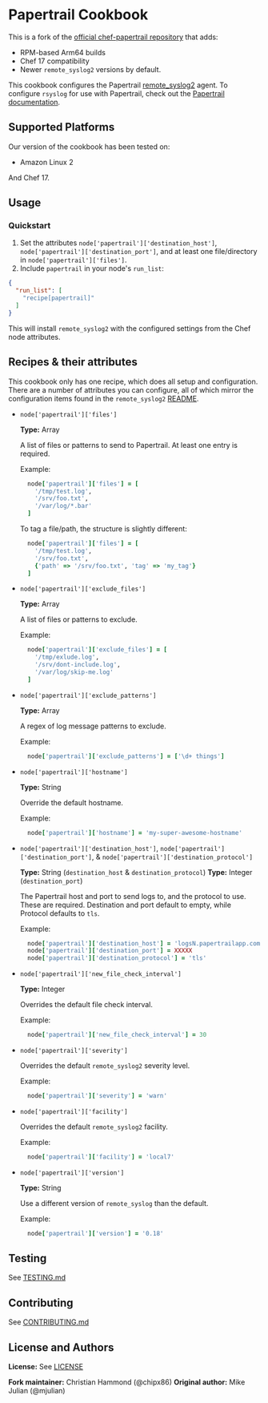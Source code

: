 # Papertrail Cookbook

This is a fork of the [official chef-papertrail
repository](https://github.com/papertrail/chef-papertrail) that adds:

* RPM-based Arm64 builds
* Chef 17 compatibility
* Newer `remote_syslog2` versions by default.

This cookbook configures the Papertrail [remote_syslog2](https://github.com/papertrail/remote_syslog2) agent. To configure `rsyslog` for use with Papertrail, check out the [Papertrail documentation](http://help.papertrailapp.com/kb/configuration/configuring-remote-syslog-from-unixlinux-and-bsdos-x/).

## Supported Platforms

Our version of the cookbook has been tested on:

* Amazon Linux 2

And Chef 17.

## Usage

### Quickstart

1. Set the attributes `node['papertrail']['destination_host']`, `node['papertrail']['destination_port']`, and at least one file/directory in `node['papertrail']['files']`.
2. Include `papertrail` in your node's `run_list`:

```json
{
  "run_list": [
    "recipe[papertrail]"
  ]
}
```

This will install `remote_syslog2` with the configured settings from the Chef node attributes.


## Recipes & their attributes

This cookbook only has one recipe, which does all setup and configuration. There are a number of attributes you can configure, all of which mirror the configuration items found in the `remote_syslog2` [README](https://github.com/papertrail/remote_syslog2#configuration).

- `node['papertrail']['files']`

  **Type:** Array

  A list of files or patterns to send to Papertrail. At least one entry is required.

  Example:
  ```ruby
    node['papertrail']['files'] = [
      '/tmp/test.log',
      '/srv/foo.txt',
      '/var/log/*.bar'
    ]
  ```

  To tag a file/path, the structure is slightly different:
  ```ruby
    node['papertrail']['files'] = [
      '/tmp/test.log',
      '/srv/foo.txt',
      {'path' => '/srv/foo.txt', 'tag' => 'my_tag'}
    ]
   ```

- `node['papertrail']['exclude_files']`

  **Type:** Array

  A list of files or patterns to exclude.

  Example:
  ```ruby
    node['papertrail']['exclude_files'] = [
      '/tmp/exlude.log',
      '/srv/dont-include.log',
      '/var/log/skip-me.log'
    ]
  ```

- `node['papertrail']['exclude_patterns']`

  **Type:** Array

  A regex of log message patterns to exclude.

  Example:
  ```ruby
    node['papertrail']['exclude_patterns'] = ['\d+ things']
  ```
- `node['papertrail']['hostname']`

  **Type:** String

  Override the default hostname.

  Example:
  ```ruby
    node['papertrail']['hostname'] = 'my-super-awesome-hostname'
  ```

- `node['papertrail']['destination_host']`, `node['papertrail']['destination_port']`, & `node['papertrail']['destination_protocol']`

  **Type:** String (`destination_host` & `destination_protocol`)
  **Type:** Integer (`destination_port`)

  The Papertrail host and port to send logs to, and the protocol to use. These are required. Destination and port default to empty, while Protocol defaults to `tls`.

  Example:
  ```ruby
    node['papertrail']['destination_host'] = 'logsN.papertrailapp.com'
    node['papertrail']['destination_port'] = XXXXX
    node['papertrail']['destination_protocol'] = 'tls'
  ```

- `node['papertrail']['new_file_check_interval']`

  **Type:** Integer

  Overrides the default file check interval.

  Example:
  ```ruby
    node['papertrail']['new_file_check_interval'] = 30
  ```

- `node['papertrail']['severity']`

  Overrides the default `remote_syslog2` severity level.

  Example:
  ```ruby
    node['papertrail']['severity'] = 'warn'
  ```

- `node['papertrail']['facility']`

  Overrides the default `remote_syslog2` facility.

  Example:
  ```ruby
    node['papertrail']['facility'] = 'local7'
  ```

- `node['papertrail']['version']`

  **Type:** String

  Use a different version of `remote_syslog` than the default.

  Example:
  ```ruby
    node['papertrail']['version'] = '0.18'
  ```

## Testing

See [TESTING.md](TESTING.md)

## Contributing

See [CONTRIBUTING.md](CONTRIBUTING.md)

## License and Authors

**License:** See [LICENSE](LICENSE.md)

**Fork maintainer:** Christian Hammond (@chipx86)
**Original author:** Mike Julian (@mjulian)

